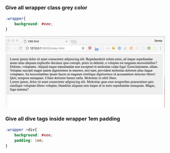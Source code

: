 ### Give all wrapper class grey color
```css
.wrapper{
    background: #eee;
}
```
![Install Homebre](./DOC/css_grid_1.png)
### Give all dive tags inside wrapper 1em padding
```css
.wrapper >div{
    background: #eee;
    padding: 1em;
}
```


